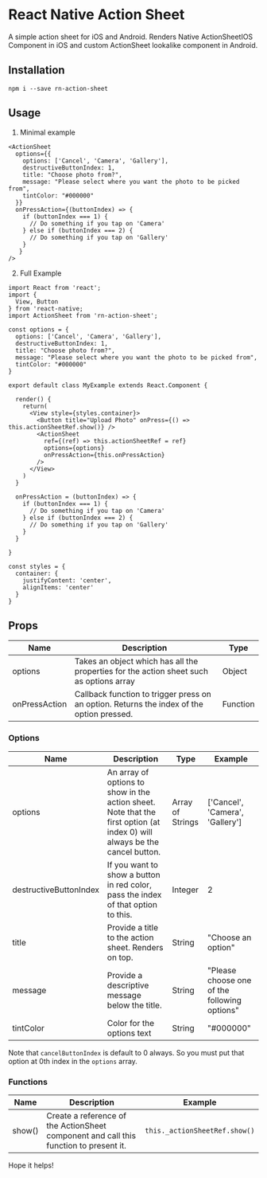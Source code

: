 # React Native Action Sheet
A simple action sheet for iOS and Android. Renders Native ActionSheetIOS Component in iOS and custom ActionSheet lookalike component in Android.

## Installation
`npm i --save rn-action-sheet`

## Usage

1. Minimal example
```
<ActionSheet 
  options={{
    options: ['Cancel', 'Camera', 'Gallery'],
    destructiveButtonIndex: 1,
    title: "Choose photo from?",
    message: "Please select where you want the photo to be picked from",
    tintColor: "#000000"
  }}
  onPressAction={(buttonIndex) => {
    if (buttonIndex === 1) {
      // Do something if you tap on 'Camera'
    } else if (buttonIndex === 2) {
      // Do something if you tap on 'Gallery'
    }
   }
/>
```

2. Full Example 
```
import React from 'react';
import {
  View, Button
} from 'react-native;
import ActionSheet from 'rn-action-sheet';

const options = {
  options: ['Cancel', 'Camera', 'Gallery'],
  destructiveButtonIndex: 1,
  title: "Choose photo from?",
  message: "Please select where you want the photo to be picked from",
  tintColor: "#000000"
}

export default class MyExample extends React.Component {
  
  render() {
    return(
      <View style={styles.container}>
        <Button title="Upload Photo" onPress={() => this.actionSheetRef.show()} />
        <ActionSheet
          ref={(ref) => this.actionSheetRef = ref}
          options={options}
          onPressAction={this.onPressAction}
        />
      </View>
    )
  }
  
  onPressAction = (buttonIndex) => {
    if (buttonIndex === 1) {
      // Do something if you tap on 'Camera'
    } else if (buttonIndex === 2) {
      // Do something if you tap on 'Gallery'
    }
  }
  
}

const styles = {
  container: {
    justifyContent: 'center',
    alignItems: 'center'
  }
}
```

## Props
| Name | Description | Type |
| --- | --- | --- |
| options | Takes an object which has all the properties for the action sheet such as options array | Object |
| onPressAction | Callback function to trigger press on an option. Returns the index of the option pressed. | Function |

### Options 
| Name | Description | Type | Example | 
| --- | --- | --- | --- |
| options | An array of options to show in the action sheet. Note that the first option (at index 0) will always be the cancel button. | Array of Strings | ['Cancel', 'Camera', 'Gallery'] |
| destructiveButtonIndex | If you want to show a button in red color, pass the index of that option to this. | Integer | 2 |
| title | Provide a title to the action sheet. Renders on top. | String | "Choose an option" |
| message | Provide a descriptive message below the title. | String | "Please choose one of the following options" |
| tintColor | Color for the options text | String | "#000000" |

Note that `cancelButtonIndex` is default to 0 always. So you must put that option at 0th index in the `options` array.

### Functions
| Name | Description | Example | 
| --- | --- | --- |
| show() | Create a reference of the ActionSheet component and call this function to present it. | `this._actionSheetRef.show()` |

Hope it helps!

      
  
  
  
  
  
  
  
  
  
  
  
  
  
  
  
  
  
